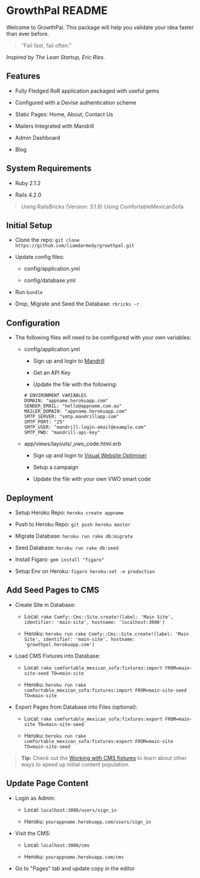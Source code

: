 # GrowthPal README

Welcome to GrowthPal. This package will help you validate your idea faster than ever before.

> "Fail fast, fail often."

*Inspired by The Lean Startup, Eric Ries.*

Features
-------------

* Fully Fledged RoR application packaged with useful gems

* Configured with a Devise authentication scheme

* Static Pages: Home, About, Contact Us

* Mailers Integrated with Mandrill

* Admin Dashboard

* Blog

System Requirements
-------------

* Ruby 2.1.2

* Rails 4.2.0

>Using RailsBricks (Version: 3.1.6)
>Using ComfortableMexicanSofa

Initial Setup
-------------

* Clone the repo: `git clone https://github.com/liamdarmody/growthpal.git`

* Update config files:

  * config/application.yml

  * config/database.yml

* Run `bundle`

* Drop, Migrate and Seed the Database: `rbricks -r`

Configuration
-------------

* The following files will need to be comfigured with your own variables:

  * config/application.yml

    * Sign up and login to [Mandrill](https://mandrill.com/signup/)

    * Get an API Key

    * Update the file with the following:

    ```
    # ENVIRONMENT VARIABLES
    DOMAIN: "appname.herokuapp.com"
    SENDER_EMAIL: "hello@appname.com.au"
    MAILER_DOMAIN: "appname.herokuapp.com"
    SMTP_SERVER: "smtp.mandrillapp.com"
    SMTP_PORT: "25"
    SMTP_USER: "mandrill-login-email@example.com"
    SMTP_PWD: "mandrill-api-key"
    ```

  * app/views/layouts/_vwo_code.html.erb

    * Sign up and login to [Visual Website Optimiser](https://vwo.com)

    * Setup a campaign

    * Update the file with your own VWO smart code

Deployment
-------------

* Setup Heroku Repo: `heroku create appname`

* Push to Heroku Repo: `git push heroku master`

* Migrate Database: `heroku run rake db:migrate`

* Seed Database: `heroku run rake db:seed`

* Install Figaro: `gem install "figaro"`

* Setup Env on Heroku: `figaro heroku:set -e production`

Add Seed Pages to CMS
-------------

* Create Site in Database:

  * Local: `rake Comfy::Cms::Site.create!(label: 'Main Site', identifier: 'main-site', hostname: 'localhost:3000')`

  * Heroku: `heroku run rake Comfy::Cms::Site.create!(label: 'Main Site', identifier: 'main-site', hostname: 'growthpal.herokuapp.com')`

* Load CMS Fixtures into Database:

  * Local: `rake comfortable_mexican_sofa:fixtures:import FROM=main-site-seed TO=main-site`

  * Heroku: `heroku run rake comfortable_mexican_sofa:fixtures:import FROM=main-site-seed TO=main-site`

* Export Pages from Database into Files (optional):

  * Local: `rake comfortable_mexican_sofa:fixtures:export FROM=main-site TO=main-site-seed`

  * Heroku: `heroku run rake comfortable_mexican_sofa:fixtures:export FROM=main-site TO=main-site-seed`

> **Tip:** Check out the [Working with CMS fixtures](https://github.com/comfy/comfortable-mexican-sofa/wiki/Working-with-CMS-fixtures) to learn about other ways to speed up initial content population. 

Update Page Content
-------------

* Login as Admin: 

  * Local: `localhost:3000/users/sign_in`

  * Heroku: `yourappname.herokuapp.com/users/sign_in`

* Visit the CMS:

  * Local: `localhost:3000/cms`

  * Heroku: `yourappname.herokuapp.com/cms`

* Go to "Pages" tab and update copy in the editor

